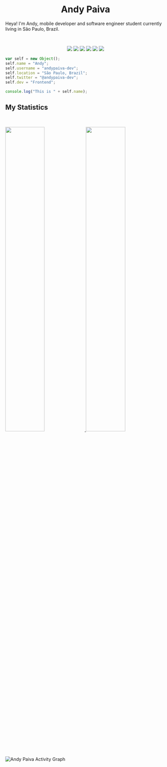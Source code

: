<h1 align="center">
  <b>Andy Paiva</b>
</h1>

Heya! I'm Andy, mobile developer and software engineer student currently living in São Paulo, Brazil.

<br>

<p>
<div align="center">
  <img src="https://img.shields.io/badge/-Flutter-d1a01f?style=for-the-badge&logo=flutter&logoColor=d1a01f&labelColor=282828">
  <img src="https://img.shields.io/badge/-Dart-c58545?style=for-the-badge&logo=dart&logoColor=c58545&labelColor=282828">
  <img src="https://img.shields.io/badge/-Android-d1a01f?style=for-the-badge&logo=android&logoColor=d1a01f&labelColor=282828">
  <img src="https://img.shields.io/badge/-Kotlin-c58545?style=for-the-badge&logo=Kotlin&logoColor=c58545&labelColor=282828">
  <img src="https://img.shields.io/badge/-iOS-d1a01f?style=for-the-badge&logo=ios&logoColor=d1a01f&labelColor=282828">
  <img src="https://img.shields.io/badge/-Swift-c58545?style=for-the-badge&logo=swift&logoColor=c58545&labelColor=282828">
</div>
</p>

```javascript
var self = new Object();
self.name = "Andy";
self.username = "andypaiva-dev";
self.location = "São Paulo, Brazil";
self.twitter = "@andypaiva-dev";
self.dev = "Frontend";

console.log("This is " + self.name);
```

## My Statistics

<br/>
<p align="left">
  <a href="https://github.com/andypaiva-dev">
  <img width="49.5%" src="https://github-readme-stats.vercel.app/api?username=andypaiva-dev&show_icons=true&theme=gruvbox&hide_border=true" />
    <img width="49.5%" src="https://github-readme-streak-stats.herokuapp.com/?user=andypaiva-dev&theme=gruvbox&hide_border=true" />
  </a>
</p>
<br>

![Andy Paiva Activity Graph](https://activity-graph.herokuapp.com/graph?username=andypaiva-dev&custom_title=Andy%20Paiva%20Contribution%20Graph&theme=gruvbox&bg_color=282828&hide_border=true&line=d1a01f&point=c58545)




<!---
andypaiva-dev/andypaiva-dev is a ✨ special ✨ repository because its `README.md` (this file) appears on your GitHub profile.
You can click the Preview link to take a look at your changes.
--->
